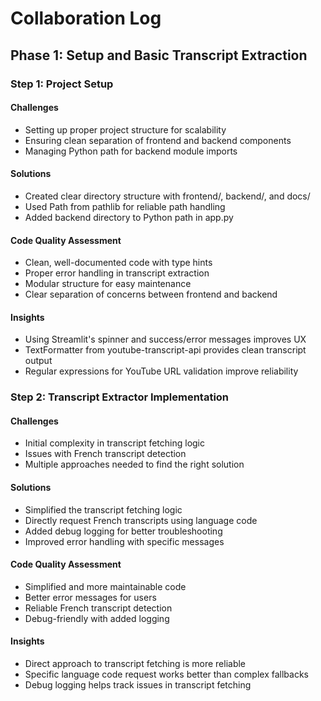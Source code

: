 # Collaboration Log

## Phase 1: Setup and Basic Transcript Extraction

### Step 1: Project Setup

#### Challenges
- Setting up proper project structure for scalability
- Ensuring clean separation of frontend and backend components
- Managing Python path for backend module imports

#### Solutions
- Created clear directory structure with frontend/, backend/, and docs/
- Used Path from pathlib for reliable path handling
- Added backend directory to Python path in app.py

#### Code Quality Assessment
- Clean, well-documented code with type hints
- Proper error handling in transcript extraction
- Modular structure for easy maintenance
- Clear separation of concerns between frontend and backend

#### Insights
- Using Streamlit's spinner and success/error messages improves UX
- TextFormatter from youtube-transcript-api provides clean transcript output
- Regular expressions for YouTube URL validation improve reliability

### Step 2: Transcript Extractor Implementation

#### Challenges
- Initial complexity in transcript fetching logic
- Issues with French transcript detection
- Multiple approaches needed to find the right solution

#### Solutions
- Simplified the transcript fetching logic
- Directly request French transcripts using language code
- Added debug logging for better troubleshooting
- Improved error handling with specific messages

#### Code Quality Assessment
- Simplified and more maintainable code
- Better error messages for users
- Reliable French transcript detection
- Debug-friendly with added logging

#### Insights
- Direct approach to transcript fetching is more reliable
- Specific language code request works better than complex fallbacks
- Debug logging helps track issues in transcript fetching 